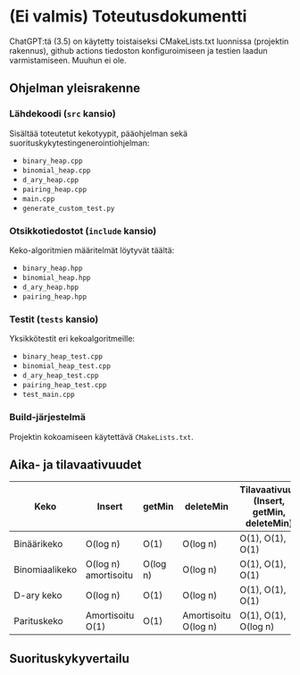 # (Ei valmis) Toteutusdokumentti

ChatGPT:tä (3.5) on käytetty toistaiseksi CMakeLists.txt luonnissa (projektin rakennus),
github actions tiedoston konfiguroimiseen ja testien laadun varmistamiseen. Muuhun ei ole.

## Ohjelman yleisrakenne
### Lähdekoodi (`src` kansio)
Sisältää toteutetut kekotyypit, pääohjelman sekä suorituskykytestingenerointiohjelman:
- `binary_heap.cpp`
- `binomial_heap.cpp`
- `d_ary_heap.cpp`
- `pairing_heap.cpp`
- `main.cpp`
- `generate_custom_test.py`

### Otsikkotiedostot (`include` kansio)
Keko-algoritmien määritelmät löytyvät täältä:
- `binary_heap.hpp`
- `binomial_heap.hpp`
- `d_ary_heap.hpp`
- `pairing_heap.hpp`

### Testit (`tests` kansio)
Yksikkötestit eri kekoalgoritmeille:
- `binary_heap_test.cpp`
- `binomial_heap_test.cpp`
- `d_ary_heap_test.cpp`
- `pairing_heap_test.cpp`
- `test_main.cpp`

### Build-järjestelmä
Projektin kokoamiseen käytettävä `CMakeLists.txt`.


## Aika- ja tilavaativuudet
| Keko          | Insert             | getMin | deleteMin          | Tilavaativuus (Insert, getMin, deleteMin) |
|---------------|--------------------|--------|--------------------|------------------------------------------|
| Binäärikeko   | O(log n)           | O(1)   | O(log n)           | O(1), O(1), O(1)                          |
| Binomiaalikeko| O(log n) amortisoitu | O(log n) | O(log n)       | O(1), O(1), O(1)                          |
| D-ary keko    | O(log n)           | O(1)   | O(log n)           | O(1), O(1), O(1)                          |
| Parituskeko   | Amortisoitu O(1)   | O(1)   | Amortisoitu O(log n) | O(1), O(1), O(log n)                    |

## Suorituskykyvertailu

